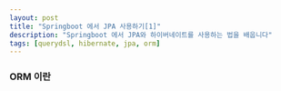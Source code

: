 ```yaml
---
layout: post
title: "Springboot 에서 JPA 사용하기[1]"
description: "Springboot 에서 JPA와 하이버네이트를 사용하는 법을 배웁니다"
tags: [querydsl, hibernate, jpa, orm]
---
```

### ORM 이란
